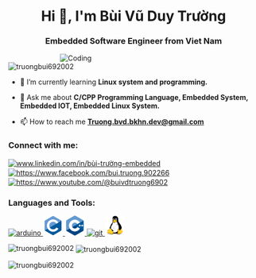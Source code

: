 <h1 align="center">Hi 👋, I'm Bùi Vũ Duy Trường</h1>
<h3 align="center">Embedded Software Engineer from Viet Nam</h3>
<img align="right" alt="Coding" width="400" src="https://miro.medium.com/v2/resize:fit:640/format:webp/1*tFdNLQpIn5sT5D5HEeCBHg.png">
<p align="left"> <img src="https://komarev.com/ghpvc/?username=truongbui692002&label=Profile%20views&color=0e75b6&style=flat" alt="truongbui692002" /> </p>

- 🌱 I’m currently learning **Linux system and programming.**

- 💬 Ask me about **C/CPP Programming Language, Embedded System, Embedded IOT, Embedded Linux System.**

- 📫 How to reach me **Truong.bvd.bkhn.dev@gmail.com**

<h3 align="left">Connect with me:</h3>
<p align="left">
<a href="https://linkedin.com/in/www.linkedin.com/in/bùi-trường-embedded" target="blank"><img align="center" src="https://raw.githubusercontent.com/rahuldkjain/github-profile-readme-generator/master/src/images/icons/Social/linked-in-alt.svg" alt="www.linkedin.com/in/bùi-trường-embedded" height="30" width="40" /></a>
<a href="https://fb.com/https://www.facebook.com/bui.truong.902266" target="blank"><img align="center" src="https://raw.githubusercontent.com/rahuldkjain/github-profile-readme-generator/master/src/images/icons/Social/facebook.svg" alt="https://www.facebook.com/bui.truong.902266" height="30" width="40" /></a>
<a href="https://www.youtube.com/c/https://www.youtube.com/@buivdtruong6902" target="blank"><img align="center" src="https://raw.githubusercontent.com/rahuldkjain/github-profile-readme-generator/master/src/images/icons/Social/youtube.svg" alt="https://www.youtube.com/@buivdtruong6902" height="30" width="40" /></a>
</p>

<h3 align="left">Languages and Tools:</h3>
<p align="left"> <a href="https://www.arduino.cc/" target="_blank" rel="noreferrer"> <img src="https://cdn.worldvectorlogo.com/logos/arduino-1.svg" alt="arduino" width="40" height="40"/> </a> <a href="https://www.cprogramming.com/" target="_blank" rel="noreferrer"> <img src="https://raw.githubusercontent.com/devicons/devicon/master/icons/c/c-original.svg" alt="c" width="40" height="40"/> </a> <a href="https://www.w3schools.com/cpp/" target="_blank" rel="noreferrer"> <img src="https://raw.githubusercontent.com/devicons/devicon/master/icons/cplusplus/cplusplus-original.svg" alt="cplusplus" width="40" height="40"/> </a> <a href="https://git-scm.com/" target="_blank" rel="noreferrer"> <img src="https://www.vectorlogo.zone/logos/git-scm/git-scm-icon.svg" alt="git" width="40" height="40"/> </a> <a href="https://www.linux.org/" target="_blank" rel="noreferrer"> <img src="https://raw.githubusercontent.com/devicons/devicon/master/icons/linux/linux-original.svg" alt="linux" width="40" height="40"/> </a> </p>

<p><img align="left" src="https://github-readme-stats.vercel.app/api/top-langs?username=truongbui692002&show_icons=true&locale=en&layout=compact" alt="truongbui692002" /></p>

<p>&nbsp;<img align="center" src="https://github-readme-stats.vercel.app/api?username=truongbui692002&show_icons=true&locale=en" alt="truongbui692002" /></p>

<p><img align="center" src="https://github-readme-streak-stats.herokuapp.com/?user=truongbui692002&" alt="truongbui692002" /></p>

